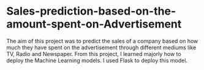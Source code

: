 # Sales-prediction-based-on-the-amount-spent-on-Advertisement
The aim of this project was to predict the sales of a company based on how much they have spent on the advertisement through different mediums like TV, Radio and Newspaper. From this project, I learned majorly how to deploy the Machine Learning models. I used Flask to deploy this model.
